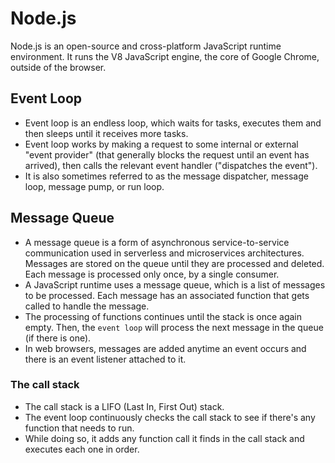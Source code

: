 # Node.js

Node.js is an open-source and cross-platform JavaScript runtime environment. It runs the V8 JavaScript engine, the core of Google Chrome, outside of the browser.

## Event Loop

- Event loop is an endless loop, which waits for tasks, executes them and then sleeps until it receives more tasks.
- Event loop works by making a request to some internal or external "event provider" (that generally blocks the request until an event has arrived), then calls the relevant event handler ("dispatches the event").
- It is also sometimes referred to as the message dispatcher, message loop, message pump, or run loop.

## Message Queue

- A message queue is a form of asynchronous service-to-service communication used in serverless and microservices architectures. Messages are stored on the queue until they are processed and deleted. Each message is processed only once, by a single consumer.
- A JavaScript runtime uses a message queue, which is a list of messages to be processed. Each message has an associated function that gets called to handle the message.
- The processing of functions continues until the stack is once again empty. Then, the `event loop` will process the next message in the queue (if there is one).
- In web browsers, messages are added anytime an event occurs and there is an event listener attached to it.

### The call stack

- The call stack is a LIFO (Last In, First Out) stack.
- The event loop continuously checks the call stack to see if there's any function that needs to run.
- While doing so, it adds any function call it finds in the call stack and executes each one in order.
